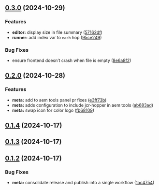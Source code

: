 ## [0.3.0](https://github.com/swisscom/JCR-Hopper/compare/v0.2.0...v0.3.0) (2024-10-29)


### Features

* **editor:** display size in file summary ([57162df](https://github.com/swisscom/JCR-Hopper/commit/57162df1228e72c1f252fb1bc960ab0ba60a1967))
* **runner:** add index var to `each` hop ([95ce249](https://github.com/swisscom/JCR-Hopper/commit/95ce249a088c29208f32cadab6609bf5cd4a0a51))


### Bug Fixes

* ensure frontend doesn’t crash when file is empty ([8e6a8f2](https://github.com/swisscom/JCR-Hopper/commit/8e6a8f209c369335accad8560cfcab1338a36490))

## [0.2.0](https://github.com/swisscom/JCR-Hopper/compare/v0.1.4...v0.2.0) (2024-10-28)


### Features

* **meta:** add to aem tools panel pr fixes ([e3ff73b](https://github.com/swisscom/JCR-Hopper/commit/e3ff73be83ee2d07817186293d6818dafa983efd))
* **meta:** adds configuration to include jcr-hopper in aem tools ([ab683ad](https://github.com/swisscom/JCR-Hopper/commit/ab683ad1c3d1a1ac8d1a106c13908dcf10b36804))
* **meta:** swap icon for color logo ([fb68109](https://github.com/swisscom/JCR-Hopper/commit/fb6810976063f9a1c6e8d38ac75a0d6526c2add3))

## [0.1.4](https://github.com/swisscom/JCR-Hopper/compare/v0.1.3...v0.1.4) (2024-10-17)

## [0.1.3](https://github.com/swisscom/JCR-Hopper/compare/v0.1.2...v0.1.3) (2024-10-17)

## [0.1.2](https://github.com/swisscom/JCR-Hopper/compare/v0.1.1...v0.1.2) (2024-10-17)


### Bug Fixes

* **meta:** consolidate release and publish into a single workflow ([1ac4754](https://github.com/swisscom/JCR-Hopper/commit/1ac475435ec363365e18c85fcff2b05ebae29486))

